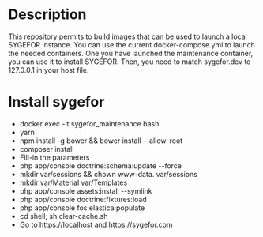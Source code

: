 # Description

This repository permits to build images that can be used to launch a local SYGEFOR instance.
You can use the current docker-compose.yml to launch the needed containers.
One you have launched the maintenance container, you can use it to install SYGEFOR.
Then, you need to match sygefor.dev to 127.0.0.1 in your host file.

# Install sygefor

- docker exec -it sygefor_maintenance bash
- yarn
- npm install -g bower && bower install --allow-root
- composer install
- Fill-in the parameters
- php app/console doctrine:schema:update --force
- mkdir var/sessions && chown www-data. var/sessions
- mkdir var/Material var/Templates
- php app/console assets:install --symlink
- php app/console doctrine:fixtures:load
- php app/console fos:elastica:populate
- cd shell; sh clear-cache.sh
- Go to https://localhost and https://sygefor.com
